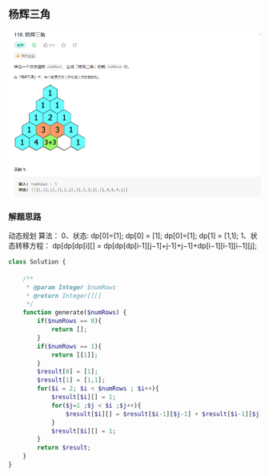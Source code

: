 ## 杨辉三角

![img.png](../images/7.png)

### 解题思路

动态规划
算法： 0、状态: dp[0]=[1];
dp[0] = [1];
dp[0]=[1];
dp[1] = [1,1];
1、状态转移方程：
dp[dp[dp[i][] = dp[dp[dp[i-1][j−1]+j-1]+j−1]+dp[i−1][i-1][i−1][j];

```php 
class Solution {

    /**
     * @param Integer $numRows
     * @return Integer[][]
     */
    function generate($numRows) {
        if($numRows == 0){
            return [];
        }
        if($numRows == 1){
            return [[1]];
        }
        $result[0] = [1];
        $result[1] = [1,1];
        for($i = 2; $i < $numRows ; $i++){
            $result[$i][] = 1; 
            for($j=1 ;$j < $i ;$j++){
                $result[$i][] = $result[$i-1][$j-1] + $result[$i-1][$j];
            }
            $result[$i][] = 1;
        }
        return $result;
    }
}
```